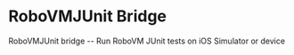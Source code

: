 RoboVMJUnit Bridge
===================

RoboVMJUnit bridge -- Run RoboVM JUnit tests on iOS Simulator or device
